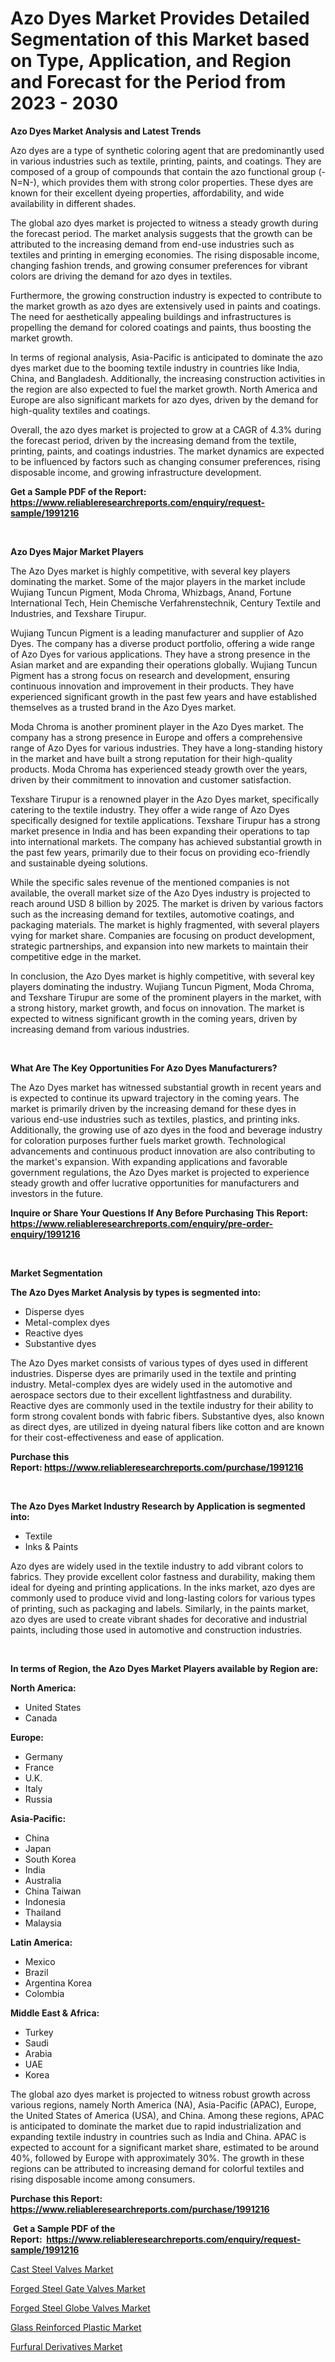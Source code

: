 <p><h1>Azo Dyes Market Provides Detailed Segmentation of this Market based on Type, Application, and Region and Forecast for the Period from 2023 - 2030</h1></p><p><strong>Azo Dyes Market Analysis and Latest Trends</strong></p>
<p><p>Azo dyes are a type of synthetic coloring agent that are predominantly used in various industries such as textile, printing, paints, and coatings. They are composed of a group of compounds that contain the azo functional group (-N=N-), which provides them with strong color properties. These dyes are known for their excellent dyeing properties, affordability, and wide availability in different shades.</p><p>The global azo dyes market is projected to witness a steady growth during the forecast period. The market analysis suggests that the growth can be attributed to the increasing demand from end-use industries such as textiles and printing in emerging economies. The rising disposable income, changing fashion trends, and growing consumer preferences for vibrant colors are driving the demand for azo dyes in textiles.</p><p>Furthermore, the growing construction industry is expected to contribute to the market growth as azo dyes are extensively used in paints and coatings. The need for aesthetically appealing buildings and infrastructures is propelling the demand for colored coatings and paints, thus boosting the market growth.</p><p>In terms of regional analysis, Asia-Pacific is anticipated to dominate the azo dyes market due to the booming textile industry in countries like India, China, and Bangladesh. Additionally, the increasing construction activities in the region are also expected to fuel the market growth. North America and Europe are also significant markets for azo dyes, driven by the demand for high-quality textiles and coatings.</p><p>Overall, the azo dyes market is projected to grow at a CAGR of 4.3% during the forecast period, driven by the increasing demand from the textile, printing, paints, and coatings industries. The market dynamics are expected to be influenced by factors such as changing consumer preferences, rising disposable income, and growing infrastructure development.</p></p>
<p><strong>Get a Sample PDF of the Report:&nbsp; <a href="https://www.reliableresearchreports.com/enquiry/request-sample/1991216">https://www.reliableresearchreports.com/enquiry/request-sample/1991216</a></strong></p>
<p>&nbsp;</p>
<p><strong>Azo Dyes Major Market Players</strong></p>
<p><p>The Azo Dyes market is highly competitive, with several key players dominating the market. Some of the major players in the market include Wujiang Tuncun Pigment, Moda Chroma, Whizbags, Anand, Fortune International Tech, Hein Chemische Verfahrenstechnik, Century Textile and Industries, and Texshare Tirupur.</p><p>Wujiang Tuncun Pigment is a leading manufacturer and supplier of Azo Dyes. The company has a diverse product portfolio, offering a wide range of Azo Dyes for various applications. They have a strong presence in the Asian market and are expanding their operations globally. Wujiang Tuncun Pigment has a strong focus on research and development, ensuring continuous innovation and improvement in their products. They have experienced significant growth in the past few years and have established themselves as a trusted brand in the Azo Dyes market.</p><p>Moda Chroma is another prominent player in the Azo Dyes market. The company has a strong presence in Europe and offers a comprehensive range of Azo Dyes for various industries. They have a long-standing history in the market and have built a strong reputation for their high-quality products. Moda Chroma has experienced steady growth over the years, driven by their commitment to innovation and customer satisfaction.</p><p>Texshare Tirupur is a renowned player in the Azo Dyes market, specifically catering to the textile industry. They offer a wide range of Azo Dyes specifically designed for textile applications. Texshare Tirupur has a strong market presence in India and has been expanding their operations to tap into international markets. The company has achieved substantial growth in the past few years, primarily due to their focus on providing eco-friendly and sustainable dyeing solutions.</p><p>While the specific sales revenue of the mentioned companies is not available, the overall market size of the Azo Dyes industry is projected to reach around USD 8 billion by 2025. The market is driven by various factors such as the increasing demand for textiles, automotive coatings, and packaging materials. The market is highly fragmented, with several players vying for market share. Companies are focusing on product development, strategic partnerships, and expansion into new markets to maintain their competitive edge in the market.</p><p>In conclusion, the Azo Dyes market is highly competitive, with several key players dominating the industry. Wujiang Tuncun Pigment, Moda Chroma, and Texshare Tirupur are some of the prominent players in the market, with a strong history, market growth, and focus on innovation. The market is expected to witness significant growth in the coming years, driven by increasing demand from various industries.</p></p>
<p>&nbsp;</p>
<p><strong>What Are The Key Opportunities For Azo Dyes Manufacturers?</strong></p>
<p><p>The Azo Dyes market has witnessed substantial growth in recent years and is expected to continue its upward trajectory in the coming years. The market is primarily driven by the increasing demand for these dyes in various end-use industries such as textiles, plastics, and printing inks. Additionally, the growing use of azo dyes in the food and beverage industry for coloration purposes further fuels market growth. Technological advancements and continuous product innovation are also contributing to the market's expansion. With expanding applications and favorable government regulations, the Azo Dyes market is projected to experience steady growth and offer lucrative opportunities for manufacturers and investors in the future.</p></p>
<p><strong>Inquire or Share Your Questions If Any Before Purchasing This Report: <a href="https://www.reliableresearchreports.com/enquiry/pre-order-enquiry/1991216">https://www.reliableresearchreports.com/enquiry/pre-order-enquiry/1991216</a></strong></p>
<p>&nbsp;</p>
<p><strong>Market Segmentation</strong></p>
<p><strong>The Azo Dyes Market Analysis by types is segmented into:</strong></p>
<p><ul><li>Disperse dyes</li><li>Metal-complex dyes</li><li>Reactive dyes</li><li>Substantive dyes</li></ul></p>
<p><p>The Azo Dyes market consists of various types of dyes used in different industries. Disperse dyes are primarily used in the textile and printing industry. Metal-complex dyes are widely used in the automotive and aerospace sectors due to their excellent lightfastness and durability. Reactive dyes are commonly used in the textile industry for their ability to form strong covalent bonds with fabric fibers. Substantive dyes, also known as direct dyes, are utilized in dyeing natural fibers like cotton and are known for their cost-effectiveness and ease of application.</p></p>
<p><strong>Purchase this Report:&nbsp;<a href="https://www.reliableresearchreports.com/purchase/1991216">https://www.reliableresearchreports.com/purchase/1991216</a></strong></p>
<p>&nbsp;</p>
<p><strong>The Azo Dyes Market Industry Research by Application is segmented into:</strong></p>
<p><ul><li>Textile</li><li>Inks & Paints</li></ul></p>
<p><p>Azo dyes are widely used in the textile industry to add vibrant colors to fabrics. They provide excellent color fastness and durability, making them ideal for dyeing and printing applications. In the inks market, azo dyes are commonly used to produce vivid and long-lasting colors for various types of printing, such as packaging and labels. Similarly, in the paints market, azo dyes are used to create vibrant shades for decorative and industrial paints, including those used in automotive and construction industries.</p></p>
<p>&nbsp;</p>
<p><strong>In terms of Region, the Azo Dyes Market Players available by Region are:</strong></p>
<p>
    <p> <strong> North America: </strong>
        <ul>
            <li>United States</li>
            <li>Canada</li>
        </ul>
        </p> 
    <p> <strong> Europe: </strong>
        <ul>
            <li>Germany</li>
            <li>France</li>
            <li>U.K.</li>
            <li>Italy</li>
            <li>Russia</li>
        </ul>
        </p> 
    <p> <strong> Asia-Pacific: </strong>
        <ul>
            <li>China</li>
            <li>Japan</li>
            <li>South Korea</li>
            <li>India</li>
            <li>Australia</li>
            <li>China Taiwan</li>
            <li>Indonesia</li>
            <li>Thailand</li>
            <li>Malaysia</li>
        </ul>
        </p> 
    <p> <strong> Latin America: </strong>
        <ul>
            <li>Mexico</li>
            <li>Brazil</li>
            <li>Argentina Korea</li>
            <li>Colombia</li>
        </ul>
        </p> 
    <p> <strong> Middle East & Africa: </strong>
        <ul>
            <li>Turkey</li>
            <li>Saudi</li>
            <li>Arabia</li>
            <li>UAE</li>
            <li>Korea</li>
        </ul>
    </p>
    </p>
<p><p>The global azo dyes market is projected to witness robust growth across various regions, namely North America (NA), Asia-Pacific (APAC), Europe, the United States of America (USA), and China. Among these regions, APAC is anticipated to dominate the market due to rapid industrialization and expanding textile industry in countries such as India and China. APAC is expected to account for a significant market share, estimated to be around 40%, followed by Europe with approximately 30%. The growth in these regions can be attributed to increasing demand for colorful textiles and rising disposable income among consumers.</p></p>
<p><strong>Purchase this Report: <a href="https://www.reliableresearchreports.com/purchase/1991216">https://www.reliableresearchreports.com/purchase/1991216</a></strong></p>
<p>&nbsp;<strong>Get a Sample PDF of the Report:&nbsp;&nbsp;<a href="https://www.reliableresearchreports.com/enquiry/request-sample/1991216">https://www.reliableresearchreports.com/enquiry/request-sample/1991216</a></strong></p>
<p><strong></strong></p>
<p><p><a href="https://medium.com/@gerardowolf/cast-steel-valves-market-exploring-market-share-market-trends-and-future-growth-62154d726ae1">Cast Steel Valves Market</a></p><p><a href="https://medium.com/@hazelharvey1918/forged-steel-gate-valves-market-size-and-market-trends-complete-industry-overview-2023-to-2030-3fe49b164be3">Forged Steel Gate Valves Market</a></p><p><a href="https://medium.com/@kyliebodei/forged-steel-globe-valves-market-comprehensive-assessment-by-type-application-and-geography-6d8fdb4af9bf">Forged Steel Globe Valves Market</a></p><p><a href="https://github.com/ChiragRP21/Market-Research-Report-List-1/blob/main/glass-reinforced-plastic-market.md">Glass Reinforced Plastic Market</a></p><p><a href="https://github.com/ChiragRp1/Market-Research-Report-List-1/blob/main/furfural-derivatives-market.md">Furfural Derivatives Market</a></p></p>